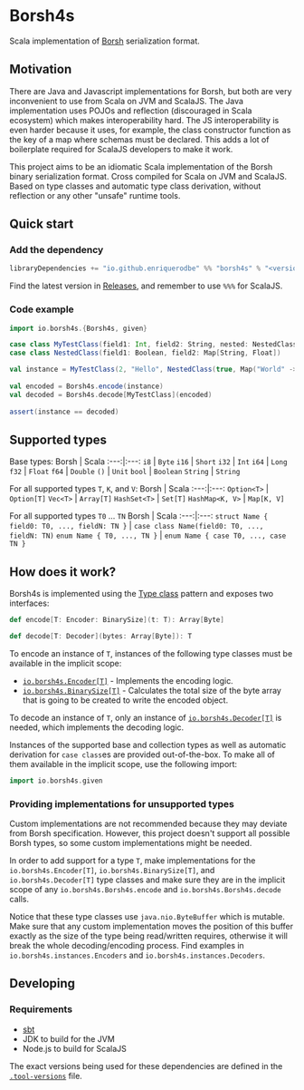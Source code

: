 # Borsh4s
Scala implementation of [Borsh](https://borsh.io/) serialization format.

## Motivation
There are Java and Javascript implementations for Borsh, but both are very inconvenient to use from Scala on JVM and ScalaJS. The Java implementation uses POJOs and reflection (discouraged in Scala ecosystem) which makes interoperability hard. The JS interoperability is even harder because it uses, for example, the class constructor function as the key of a map where schemas must be declared. This adds a lot of boilerplate required for ScalaJS developers to make it work.

This project aims to be an idiomatic Scala implementation of the Borsh binary serialization format. Cross compiled for Scala on JVM and ScalaJS. Based on type classes and automatic type class derivation, without reflection or any other "unsafe" runtime tools.

## Quick start

### Add the dependency

```scala
libraryDependencies += "io.github.enriquerodbe" %% "borsh4s" % "<version>"
```

Find the latest version in [Releases](https://github.com/enriquerodbe/borsh4s/releases), and remember to use
`%%%` for ScalaJS.

### Code example

```scala
import io.borsh4s.{Borsh4s, given}

case class MyTestClass(field1: Int, field2: String, nested: NestedClass)
case class NestedClass(field1: Boolean, field2: Map[String, Float])

val instance = MyTestClass(2, "Hello", NestedClass(true, Map("World" -> 1.5f)))
    
val encoded = Borsh4s.encode(instance)
val decoded = Borsh4s.decode[MyTestClass](encoded)
    
assert(instance == decoded)
```

## Supported types

Base types:
Borsh | Scala
:---:|:---:
`i8` | `Byte`
`i16` | `Short`
`i32` | `Int`
`i64` | `Long`
`f32` | `Float`
`f64` | `Double`
`()` | `Unit`
`bool` | `Boolean`
`String` | `String`


For all supported types `T`, `K`, and `V`:
Borsh | Scala
:---:|:---:
`Option<T>` | `Option[T]`
`Vec<T>` | `Array[T]`
`HashSet<T>` | `Set[T]`
`HashMap<K, V>` | `Map[K, V]`

For all supported types `T0` ... `TN`
Borsh | Scala
:---:|:---:
`struct Name { field0: T0, ..., fieldN: TN }` | `case class Name(field0: T0, ..., fieldN: TN)`
`enum Name { T0, ..., TN }` | `enum Name { case T0, ..., case TN }`

## How does it work?

Borsh4s is implemented using the [Type class](https://en.wikipedia.org/wiki/Type_class) pattern and exposes two interfaces:

```scala
def encode[T: Encoder: BinarySize](t: T): Array[Byte]

def decode[T: Decoder](bytes: Array[Byte]): T
```

To encode an instance of `T`, instances of the following type classes must be available in the implicit scope:
- [`io.borsh4s.Encoder[T]`](src/main/scala/io/borsh4s/Encoder.scala) - Implements the encoding logic.
- [`io.borsh4s.BinarySize[T]`](src/main/scala/io/borsh4s/BinarySize.scala) - Calculates the total size of the byte array that is going to be created to write the encoded object.

To decode an instance of `T`, only an instance of [`io.borsh4s.Decoder[T]`](src/main/scala/io/borsh4s/Decoder.scala) is needed, which implements the decoding logic.

Instances of the supported base and collection types as well as automatic derivation for `case class`es are provided out-of-the-box. To make all of them available in the implicit scope, use the following import:

```scala
import io.borsh4s.given
```

### Providing implementations for unsupported types

Custom implementations are not recommended because they may deviate from Borsh
specification. However, this project doesn't support all possible Borsh types,
so some custom implementations might be needed.

In order to add support for a type `T`, make implementations for the
`io.borsh4s.Encoder[T]`, `io.borsh4s.BinarySize[T]`, and `io.borsh4s.Decoder[T]` type classes and make sure
they are in the implicit scope of any `io.borsh4s.Borsh4s.encode` and
`io.borsh4s.Borsh4s.decode` calls.

Notice that these type classes use `java.nio.ByteBuffer` which is mutable. Make
sure that any custom implementation moves the position of this buffer exactly
as the size of the type being read/written requires, otherwise it will break the
whole decoding/encoding process. Find examples in `io.borsh4s.instances.Encoders`
and `io.borsh4s.instances.Decoders`.

## Developing

### Requirements

- [sbt](https://www.scala-sbt.org/)
- JDK to build for the JVM
- Node.js to build for ScalaJS

The exact versions being used for these dependencies are defined in the
[`.tool-versions`](.tool-versions) file.
